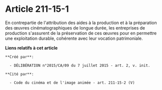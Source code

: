 # Article 211-15-1

En contrepartie de l'attribution des aides à la production et à la préparation des œuvres cinématographiques de longue durée,
les entreprises de production s'assurent de la préservation de ces œuvres pour en permettre une exploitation durable,
cohérente avec leur vocation patrimoniale.

**Liens relatifs à cet article**

	**Créé par**:

	  - DÉLIBÉRATION n°2015/CA/09 du 7 juillet 2015 - art. 2, v. init.

	**Cité par**:

	  - Code du cinéma et de l'image animée - art. 211-15-2 (V)
